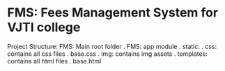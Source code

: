 # FMS: Fees Management System for VJTI college

Project Structure:
FMS: Main root folder
. FMS: app module
. static:
. css: contains all css files
. base.css
. img: contains img assets
. templates: contains all html files
. base.html
